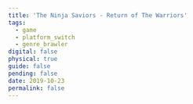 ```yaml
---
title: 'The Ninja Saviors - Return of The Warriors'
tags:
  - game
  - platform_switch
  - genre_brawler
digital: false
physical: true
guide: false
pending: false
date: 2019-10-23
permalink: false
---
```

